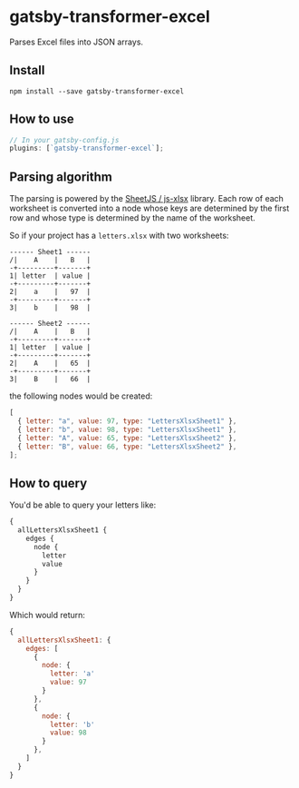 # gatsby-transformer-excel

Parses Excel files into JSON arrays.

## Install

`npm install --save gatsby-transformer-excel`

## How to use

```javascript
// In your gatsby-config.js
plugins: [`gatsby-transformer-excel`];
```

## Parsing algorithm

The parsing is powered by the [SheetJS / js-xlsx](https://git.io/xlsx) library.
Each row of each worksheet is converted into a node whose keys are determined by
the first row and whose type is determined by the name of the worksheet.

So if your project has a `letters.xlsx` with two worksheets:

```
------ Sheet1 ------
/|    A    |   B   |
-+---------+-------+
1| letter  | value |
-+---------+-------+
2|    a    |   97  |
-+---------+-------+
3|    b    |   98  |

------ Sheet2 ------
/|    A    |   B   |
-+---------+-------+
1| letter  | value |
-+---------+-------+
2|    A    |   65  |
-+---------+-------+
3|    B    |   66  |
```

the following nodes would be created:

```javascript
[
  { letter: "a", value: 97, type: "LettersXlsxSheet1" },
  { letter: "b", value: 98, type: "LettersXlsxSheet1" },
  { letter: "A", value: 65, type: "LettersXlsxSheet2" },
  { letter: "B", value: 66, type: "LettersXlsxSheet2" },
];
```

## How to query

You'd be able to query your letters like:

```graphql
{
  allLettersXlsxSheet1 {
    edges {
      node {
        letter
        value
      }
    }
  }
}
```

Which would return:

```javascript
{
  allLettersXlsxSheet1: {
    edges: [
      {
        node: {
          letter: 'a'
          value: 97
        }
      },
      {
        node: {
          letter: 'b'
          value: 98
        }
      },
    ]
  }
}
```
